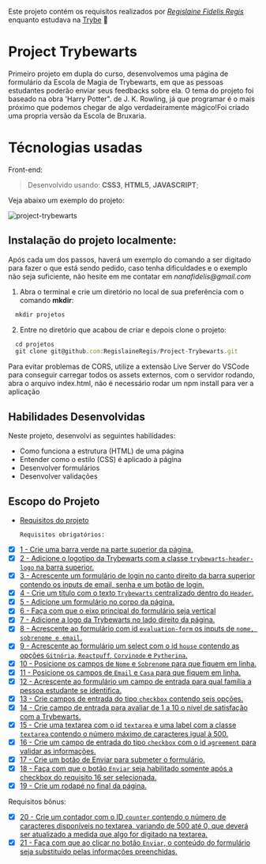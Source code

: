 Este projeto contém os requisitos realizados por _[Regislaine Fidelis Regis](https://www.linkedin.com/in/regislaine-regis/)_ enquanto estudava na [Trybe](https://www.betrybe.com/) :rocket:

# Project Trybewarts

Primeiro projeto em dupla do curso, desenvolvemos uma página de formulário da Escola de Magia de Trybewarts, 
em que as pessoas estudantes poderão enviar seus feedbacks sobre ela. O tema do projeto foi baseado na obra 'Harry Potter". de J. K. Rowling, 
já que programar é o mais próximo que podemos chegar de algo verdadeiramente mágico!Foi criado uma propria versão da Escola de Bruxaria.

# **Técnologias usadas**

Front-end:
> Desenvolvido usando: **CSS3**, **HTML5**, **JAVASCRIPT**;


Veja abaixo um exemplo do projeto:

![project-trybewarts](https://user-images.githubusercontent.com/94489726/200142841-5adfb896-a198-401d-970e-b5ca074cc424.gif)


## Instalação do projeto localmente:

Após cada um dos passos, haverá um exemplo do comando a ser digitado para fazer o que está sendo pedido, caso tenha dificuldades e o exemplo não seja suficiente, não hesite em me contatar em _nanafidelis@gmail.com_ 

1. Abra o terminal e crie um diretório no local de sua preferência com o comando **mkdir**:
```javascript
  mkdir projetos
```

2. Entre no diretório que acabou de criar e depois clone o projeto:
```javascript
  cd projetos
  git clone git@github.com:RegislaineRegis/Project-Trybewarts.git
```

Para evitar problemas de CORS, utilize a extensão Live Server do VSCode para conseguir carregar todos os assets externos, com o servidor rodando, abra o arquivo index.html, não é necessário rodar um npm install para ver a aplicação

## Habilidades Desenvolvidas

Neste projeto, desenvolvi as seguintes habilidades:

- Como funciona a estrutura (HTML) de uma página
- Entender como o estilo (CSS) é aplicado à página
- Desenvolver formulários
- Desenvolver validações


## Escopo do Projeto

- [Requisitos do projeto](#requisitos-do-projeto)

    `Requisitos obrigatórios:`
 - [x] [1 - Crie uma barra verde na parte superior da página.](#1---Crie-uma-barra-verde-na-parte-superior-da-página)
 - [x] [2 - Adicione o logotipo da Trybewarts com a classe `trybewarts-header-logo` na barra superior.](#2---Adicione-o-logotipo-da-Trybewarts-com-a-classe-`trybewarts-header-logo`-na-barra-superior)
 - [x] [3 - Acrescente um formulário de login no canto direito da barra superior contendo os inputs de email, senha e um botão de login.](#3---Acrescente-um-formulário-de-login-no-canto-direito-da-barra-superior-contendo-os-inputs-de-email-senha-e-um-botão-de-login)
 - [x] [4 - Crie um título com o texto `Trybewarts` centralizado dentro do `Header`.](#4---Crie-um-título-com-o-texto-`Trybewarts`-centralizado-dentro-do-`Header`)
 - [x] [5 - Adicione um formulário no corpo da página.](#5---Adicione-um-formulário-no-corpo-da-página)
 - [x] [6 - Faça com que o eixo principal do formulário seja vertical](#6---Faça-com-que-o-eixo-principal-do-formulário-seja-verticala)
 - [x] [7 - Adicione a logo da Trybewarts no lado direito da página.](#7---Adicione-a-logo-da-Trybewarts-no-lado-direito-da-página)
 - [x] [8 - Acrescente ao formulário com id `evaluation-form` os inputs de `nome, sobrenome e email`.](#8---Acrescente-ao-formulário-com-id-`evaluation-form`-os-inputs-de-`nome-sobrenome-e-email)
 - [x] [9 - Acrescente ao formulário um select com o id `house` contendo as opções `Gitnória`, `Reactpuff`, `Corvinode` e `Pytherina`.](#9---Acrescente-ao-formulário-um-select-com-o-id-`house`-contendo-as-opções-`Gitnória`-`Reactpuff`-`Corvinode`-`Pytherina`)
 - [x] [10 - Posicione os campos de `Nome` e `Sobrenome` para que fiquem em linha.](#10--Posicione-os-campos-de-`Nome`-e-`Sobrenome`-para-que-fiquem-em-linha)
 - [x] [11 - Posicione os campos de `Email` e `Casa` para que fiquem em linha.](#11---Posicione-os-campos-de-`Email`-e-`Casa`-para-que-fiquem-em-linhar)
 - [x] [12 - Acrescente ao formulário um campo de entrada para qual família a pessoa estudante se identifica.](#12---Acrescente-ao-formulário-um-campo-de-entrada-para-qual-família-a-pessoa-estudante-se-identifica)
 - [x] [13 - Crie campos de entrada do tipo `checkbox` contendo seis opções.](#13---Crie-campos-de-entrada-do-tipo-`checkbox`-contendo-seis-opções)
 - [x] [14 - Crie campo de entrada para avaliar de 1 a 10 o nível de satisfação com a Trybewarts.](#14---Crie-campo-de-entrada-para-avaliar-de-1-a-10-o-nível-de-satisfação-com-a-Trybewarts)
 - [x] [15 - Crie uma textarea com o id `textarea` e uma label com a classe `textarea` contendo o número máximo de caracteres igual à 500.](#15---Crie-uma-textarea-com-o-id-`textarea`-e-uma-label-com-a-classe-`textarea`-contendo-o-número-máximo-de-caracteres-igual-à-500) 
 - [x] [16 - Crie um campo de entrada do tipo `checkbox` com o id `agreement` para validar as informações.](#16---Crie-um-campo-de-entrada-do-tipo-`checkbox`-com-o-id-`agreement`-para-validar-as-informações)
 - [x] [17 - Crie um botão de Enviar para submeter o formulário.](#17---Crie-um-botão-de-Enviar-para-submeter-o-formulário)
 - [x] [18 - Faça com que o botão `Enviar` seja habilitado somente após a checkbox do requisito 16 ser selecionada.](#18---Faça-com-que-o-botão-`Enviar`-seja-habilitado-somente-após-a-checkbox-do-requisito-16-ser-selecionada)
 - [x] [19 - Crie um rodapé no final da página.](#19---Crie-um-rodapé-no-final-da-página) 

  Requisitos bônus:
 - [x] [20 - Crie um contador com o ID `counter` contendo o número de caracteres disponíveis no textarea, variando de 500 até 0, que deverá ser atualizado a medida que algo for digitado na textarea.](#20---Crie-um-contador-com-o-ID-`counter`-contendo-o-número-de-caracteres-disponíveis-no-textarea-variando-de-500-até-0-que-deverá-ser-atualizado-a-medida-que-algo-for-digitado-na-textarea)
 - [x] [21 - Faça com que ao clicar no botão `Enviar`, o conteúdo do formulário seja substituído pelas informações preenchidas.](#21---Faça-com-que-ao-clicar-no-botão-`Enviar`-o-conteúdo-do-formulário-seja-substituído-pelas-informações-preenchidas)
